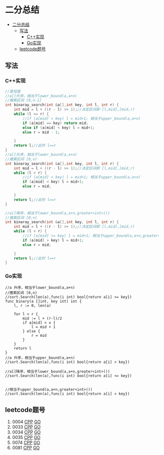 
# 二分总结 #
- [二分总结](#二分总结)
	- [写法](#写法)
		- [C++实现](#c实现)
		- [Go实现](#go实现)
	- [leetcode题号](#leetcode题号)
## 写法 ##
### C++实现 ###
```c++
//查找值
//a[]升序，相当于lower_bound(a,a+n)
//搜索区间 [0,n-1]
int binaray_search(int &a[],int key, int l, int r) {
	int mid = l + ((r - l) >> 1);//决定区间即 [l,mid],[mid,r)
	while (l <= r) {
        //if (a[mid] < key) l = mid+1; 相当于upper_bound(a,a+n)
        if (a[mid] == key) return mid;
		else if (a[mid] < key) l = mid+1;
		else r = mid - 1;

	}
	return l;//此时 l==r
}
//a[]升序，相当于lower_bound(a,a+n)
//搜索区间 [0,n)
int binaray_search(int &a[],int key, int l, int r) {
	int mid = l + ((r - l) >> 1);//决定区间即 [l,mid],[mid,r)
	while (l < r) {
        //if (a[mid] < key) l = mid+1; 相当于upper_bound(a,a+n)
		if (a[mid] < key) l = mid+1;
		else r = mid;

	}
	return l;//此时 l==r
}

//a[]降序，相当于lower_bound(a,a+n,greater<int>())
//搜索区间 [0,n)
int binaray_search(int &a[],int key, int l, int r) {
	int mid = l + ((r - l) >> 1);//决定区间即 [l,mid],[mid,r)
	while (l < r) {
        //if (a[mid] >= key) l = mid+1; 相当于upper_bound(a,a+n,greater<int>())
		if (a[mid] > key) l = mid+1;
		else r = mid;

	}
	return l;//此时 l==r
}
```

### Go实现 ###
```golang
//a 升序，相当于lower_bound(a,a+n)
//搜索区间 [0,n)
//sort.Search(len(a),func(i int) bool{return a[i] >= key})
func binary(a []int, key int) int {
	l, r := 0, len(a)

	for l < r {
		mid := l + (r-l)/2
		if a[mid] < x {
			l = mid + 1
		} else {
			r = mid
		}
	}
	return l
}
//a 升序，相当于upper_bound(a,a+n)
//sort.Search(len(a),func(i int) bool{return a[i] > key})

//a[]降序，相当于lower_bound(a,a+n,greater<int>())
//sort.Search(len(a),func(i int) bool{return a[i] <= key})


//相当于upper_bound(a,a+n,greater<int>())
//sort.Search(len(a),func(i int) bool{return a[i] < key})
```

## leetcode题号 ##

1. 0004 [CPP](../leetcode/0004.cpp) [GO](../leetcode/0004.go)
2. 0033 [CPP](../leetcode/0033.cpp) [GO](../leetcode/0033.go)
3. 0034 [CPP](../leetcode/0034.cpp) [GO](../leetcode/0034.go)
4. 0035 [CPP](../leetcode/0035.cpp) [GO](../leetcode/0035.go)
5. 0074 [CPP](../leetcode/0074.cpp) [GO](../leetcode/0074.go)
6. 0081 [CPP](../leetcode/0081.cpp) [GO](../leetcode/0081.go)